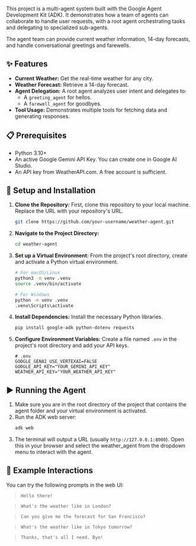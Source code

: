 This project is a multi-agent system built with the Google Agent Development Kit (ADK). It demonstrates how a team of agents can collaborate to handle user requests, with a root agent orchestrating tasks and delegating to specialized sub-agents.

The agent team can provide current weather information, 14-day forecasts, and handle conversational greetings and farewells.

## ✨ Features

*   **Current Weather:** Get the real-time weather for any city.
*   **Weather Forecast:** Retrieve a 14-day forecast.
*   **Agent Delegation:** A root agent analyzes user intent and delegates to:
    *   A `greeting_agent` for hellos.
    *   A `farewell_agent` for goodbyes.
*   **Tool Usage:** Demonstrates multiple tools for fetching data and generating responses.

## 📋 Prerequisites

*   Python 3.10+
*   An active Google Gemini API Key. You can create one in Google AI Studio.
*   An API key from WeatherAPI.com. A free account is sufficient.

## 🚀 Setup and Installation

1.  **Clone the Repository:**
    First, clone this repository to your local machine. Replace the URL with your repository's URL.
    ```bash
    git clone https://github.com/your-username/weather-agent.git
    ```

2.  **Navigate to the Project Directory:**
    ```bash
    cd weather-agent
    ```

3.  **Set up a Virtual Environment:**
    From the project's root directory, create and activate a Python virtual environment.
    ```bash
    # For macOS/Linux
    python3 -m venv .venv
    source .venv/bin/activate

    # For Windows
    python -m venv .venv
    .venv\Scripts\activate
    ```

4.  **Install Dependencies:**
    Install the necessary Python libraries.
    ```bash
    pip install google-adk python-dotenv requests
    ```

5.  **Configure Environment Variables:**
    Create a file named `.env` in the project's root directory and add your API keys.

    ```env
    # .env
    GOOGLE_GENAI_USE_VERTEXAI=FALSE
    GOOGLE_API_KEY="YOUR_GEMINI_API_KEY"
    WEATHER_API_KEY="YOUR_WEATHER_API_KEY"
    ```

## ▶️ Running the Agent

1.  Make sure you are in the root directory of the project that contains the agent folder and your virtual environment is activated.
2.  Run the ADK web server:
    ```bash
    adk web
    ```
3.  The terminal will output a URL (usually `http://127.0.0.1:8000`). Open this in your browser and select the weather_agent from the dropdown menu to interact with the agent.

## 💬 Example Interactions

You can try the following prompts in the web UI:

> `Hello there!`

> `What's the weather like in London?`

> `Can you give me the forecast for San Francisco?`

> `What's the weather like in Tokyo tomorrow?`

> `Thanks, that's all I need. Bye!`